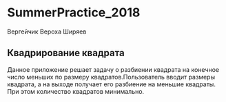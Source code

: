 # SummerPractice_2018

Вергейчик Вероха Ширяев

## Квадрирование квадрата

Данное приложение решает задачу о разбиении квадрата на конечное число меньших по размеру квадратов.Пользователь вводит размеры квадрата, а на выходе получает его разбиение на меньшие квадраты. При этом количество квадратов минимально. 
